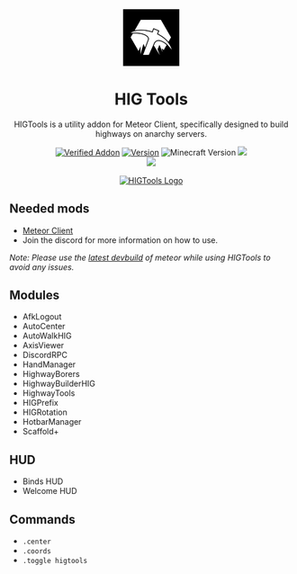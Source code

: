 <div align="center">
  <!-- Logo and Title -->
  <img src="/src/main/resources/assets/higtools/chat/icon.png" alt="logo" width="20%"/>
  <h1>HIG Tools</h1>
  <p>HIGTools is a utility addon for Meteor Client, specifically designed to build highways on anarchy servers.</p>

  <!-- Fancy badges -->
  <a href="https://anticope.pages.dev/addons"><img src="https://img.shields.io/badge/Verified%20Addon-Yes-blueviolet" alt="Verified Addon"></a>
  <a href="https://github.com/RedCarlos26/higtools/releases"><img src="https://img.shields.io/badge/Version-v2.8.0-blueviolet" alt="Version"></a>
  <img src="https://img.shields.io/badge/Minecraft%20Version-1.20.5/1.20.6-blueviolet" alt="Minecraft Version">
  <img src="https://img.shields.io/github/downloads/RedCarlos26/higtools/total?color=blueviolet&label=Downloads">
  <br><img src="https://img.shields.io/github/downloads/RedCarlos26/higtools/latest/total?color=blueviolet&label=Downloads for latest release">
</div>

<div align="center">
  <a href="https://discord.gg/a4jkKGJNdJ"><img src="https://invidget.switchblade.xyz/a4jkKGJNdJ" alt="HIGTools Logo"></a>
</div>

## Needed mods
- [Meteor Client](https://meteorclient.com/)
- Join the discord for more information on how to use.

*Note: Please use the [latest devbuild](https://meteorclient.com/download?devBuild=latest) of meteor while using HIGTools to avoid any issues.*

## Modules
- AfkLogout
- AutoCenter
- AutoWalkHIG
- AxisViewer
- DiscordRPC
- HandManager
- HighwayBorers
- HighwayBuilderHIG
- HighwayTools
- HIGPrefix
- HIGRotation
- HotbarManager
- Scaffold+

## HUD
- Binds HUD
- Welcome HUD

## Commands
- `.center`
- `.coords`
- `.toggle higtools`
